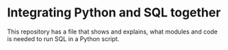 # Integrating Python and SQL together
This repository has a file that shows and explains, what modules and code is needed to run SQL in a Python script.
